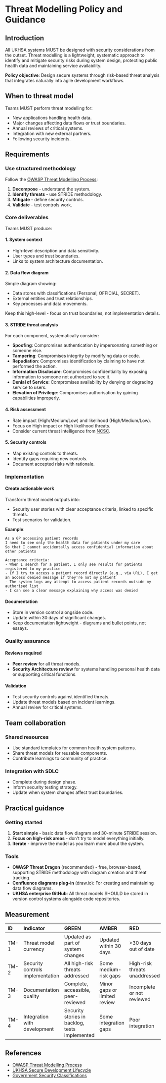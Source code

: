 # Threat Modelling Policy and Guidance

## Introduction

All UKHSA systems MUST be designed with security considerations from the outset. Threat modelling is a lightweight, systematic approach to identify and mitigate security risks during system design, protecting public health data and maintaining service availability.

**Policy objective**: Design secure systems through risk-based threat analysis that integrates naturally into agile development workflows.

## When to threat model

Teams MUST perform threat modelling for:

- New applications handling health data.
- Major changes affecting data flows or trust boundaries.
- Annual reviews of critical systems.
- Integration with new external partners.
- Following security incidents.

## Requirements

### Use structured methodology
Follow the [OWASP Threat Modelling Process](https://owasp.org/www-community/Threat_Modeling_Process):

1. **Decompose** - understand the system.
1. **Identify threats** - use STRIDE methodology.
1. **Mitigate** - define security controls.
1. **Validate** - test controls work.

### Core deliverables

Teams MUST produce:

#### 1. System context
- High-level description and data sensitivity.
- User types and trust boundaries.
- Links to system architecture documentation.

#### 2. Data flow diagram
Simple diagram showing:
- Data stores with classifications (Personal, OFFICIAL, SECRET).
- External entities and trust relationships.
- Key processes and data movements.

Keep this high-level - focus on trust boundaries, not implementation details.

#### 3. STRIDE threat analysis
For each component, systematically consider:
- **Spoofing**: Compromises authentication by impersonating something or someone else.
- **Tampering**: Compromises integrity by modifying data or code.
- **Repudiation**: Compromises identification by claiming to have not performed the action.
- **Information Disclosure**: Compromises confidentiality by exposing information to someone not authorized to see it.
- **Denial of Service**: Compromises availability by denying or degrading service to users.
- **Elevation of Privilege**: Compromises authorisation by gaining capabilities improperly.

#### 4. Risk assessment
- Rate impact (High/Medium/Low) and likelihood (High/Medium/Low).
- Focus on High impact or High likelihood threats.
- Consider current threat intelligence from [NCSC](https://www.ncsc.gov.uk/).

#### 5. Security controls
- Map existing controls to threats.
- Identify gaps requiring new controls.
- Document accepted risks with rationale.

### Implementation

#### Create actionable work
Transform threat model outputs into:
- Security user stories with clear acceptance criteria, linked to specific threats.
- Test scenarios for validation.

**Example**:
```
As a GP accessing patient records
I need to see only the health data for patients under my care
So that I cannot accidentally access confidential information about other patients

Acceptance criteria:
- When I search for a patient, I only see results for patients registered to my practice
- If I try to access a patient record directly (e.g., via URL), I get an access denied message if they're not my patient
- The system logs any attempt to access patient records outside my authorised list
- I can see a clear message explaining why access was denied
```

#### Documentation
- Store in version control alongside code.
- Update within 30 days of significant changes.
- Keep documentation lightweight - diagrams and bullet points, not essays.

### Quality assurance

#### Reviews required
- **Peer review** for all threat models.
- **Security Architecture review** for systems handling personal health data or supporting critical functions.

#### Validation
- Test security controls against identified threats.
- Update threat models based on incident learnings.
- Annual review for critical systems.

## Team collaboration

### Shared resources
- Use standard templates for common health system patterns.
- Share threat models for reusable components.
- Contribute learnings to community of practice.

### Integration with SDLC
- Complete during design phase.
- Inform security testing strategy.
- Update when system changes affect trust boundaries.

## Practical guidance

### Getting started
1. **Start simple** - basic data flow diagram and 30-minute STRIDE session.
1. **Focus on high-risk areas** - don't try to model everything initially.
1. **Iterate** - improve the model as you learn more about the system.

### Tools
- **OWASP Threat Dragon** (recommended) - free, browser-based, supporting STRIDE methodology with diagram creation and threat tracking.
- **Confluence diagrams plug-in** (draw.io): For creating and maintaining data flow diagrams.
- **UKHSA enterprise GitHub**: All threat models SHOULD be stored in version control systems alongside code repositories.

## Measurement

| ID | Indicator | GREEN | AMBER | RED |
| :- | :- | :- | :- | :- 
| TM-1 | Threat model currency | Updated as part of system changes | Updated within 30 days | >30 days out of date |
| TM-2 | Security controls implementation | All high-risk threats addressed | Some medium-risk gaps | High-risk threats unaddressed |
| TM-3 | Documentation quality | Complete, accessible, peer-reviewed | Minor gaps or limited review | Incomplete or not reviewed |
| TM-4 | Integration with development | Security stories in backlog, tests implemented | Some integration gaps | Poor integration |


## References
- [OWASP Threat Modelling Process](https://owasp.org/www-community/Threat_Modeling_Process)
- [UKHSA Secure Development Lifecycle](./secure-development-lifecycle.md)
- [Government Security Classifications](https://www.gov.uk/government/publications/government-security-classifications)
